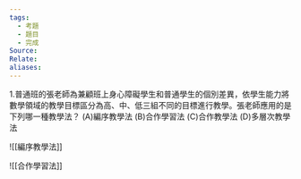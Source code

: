 ```yaml
---
tags:
  - 考題
  - 題目
  - 完成
Source: 
Relate: 
aliases:
---
```

1.普通班的張老師為兼顧班上身心障礙學生和普通學生的個別差異，依學生能力將數學領域的教學目標區分為高、中、低三組不同的目標進行教學。張老師應用的是下列哪一種教學法？
(A)編序教學法 (B)合作學習法 (C)合作教學法 (D)多層次教學法

![[編序教學法]]

![[合作學習法]]
